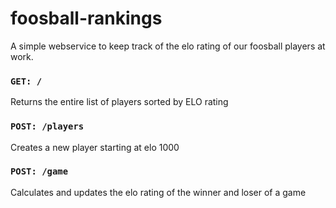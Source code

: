 # foosball-rankings

A simple webservice to keep track of the elo rating of our foosball players at work.

### `GET: /`

Returns the entire list of players sorted by ELO rating

### `POST: /players`

Creates a new player starting at elo 1000

### `POST: /game`

Calculates and updates the elo rating of the winner and loser of a game
